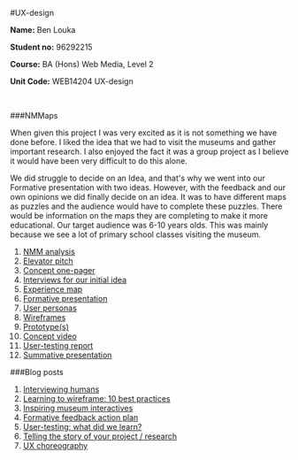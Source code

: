 #UX-design


**Name:** Ben Louka

**Student no:** 96292215

**Course:** BA (Hons) Web Media, Level 2

**Unit Code:** WEB14204 UX-design

 <br /> 

###NMMaps

When given this project I was very excited as it is not something we have done before. I liked the idea that we had to visit the museums and gather important research. I also enjoyed the fact it was a group project as I believe it would have been very difficult to do this alone. 

We did struggle to decide on an Idea, and that's why we went into our Formative presentation with two ideas. However, with the feedback and our own opinions we did finally decide on an idea. It was to have different maps as puzzles and the audience would have to complete these puzzles. There would be information on the maps they are completing to make it more educational. Our target audience was 6-10 years olds. This was mainly because we see a lot of primary school classes visiting the museum. 

1. [NMM analysis](https://docs.google.com/document/d/1J9YJs6i4bgfNIQ7o0DubOotG_6KbRPKdV6_Ek33XW08/edit?usp=sharing) 
2. [Elevator pitch](https://docs.google.com/document/d/1_u5GVXzwTBknlaqC_nLTrdikdeIakfn1o-AVP_h_wAA/edit?usp=sharing)
3. [Concept one-pager](https://drive.google.com/file/d/0B-WTmhlciDwIY0VUT085SEcyaTA/view?usp=sharing)
4. [Interviews for our initial idea](https://docs.google.com/document/d/1BwAkth7v7cD8JT8f5kNfALh0aX_BTQYvBje5IwFuJ9Q/edit?usp=sharing)
4. [Experience map](https://drive.google.com/file/d/0B3GR6CwtALpAVy1WR0s1Z28zdk0/view?usp=sharing)
5. [Formative presentation](https://docs.google.com/presentation/d/14Cnwa9_yDGFmJ-KsdvfyRGYP58Og2Be5uH1RFOlEn7Y/edit?usp=sharing)
6. [User personas](https://drive.google.com/drive/folders/0B3GR6CwtALpAVTViWFpqV0Rva3M?usp=sharing)
7. [Wireframes](https://drive.google.com/drive/folders/0B3GR6CwtALpAdW84UHhSOENlcW8?usp=sharing)
8. [Prototype(s)](https://invis.io/8SAJ4FMT2)
9. [Concept video](https://drive.google.com/file/d/0B-WTmhlciDwIR3JVUlZRdkRiODQ/view?usp=sharing)
10. [User-testing report](https://docs.google.com/document/d/17bAR7nKokt9QyJRFxJVJKeoaqPsl0Us1_F8XE1pDvfM/edit?usp=sharing)
11. [Summative presentation](https://docs.google.com/presentation/d/1pWZlhiTEBtOwUI78WtLrxBPu8gMuYeFyPYJeSGViZKo/edit?usp=sharing)


###Blog posts

1. [Interviewing humans](https://medium.com/@blouka/interviewing-humans-41ed31ddbcf5#.v1yjua1c3)
2. [Learning to wireframe: 10 best practices](https://medium.com/@blouka/learning-to-wireframe-10-best-practices-7b8f00843319#.vreqkn9ma)
3. [Inspiring museum interactives](https://medium.com/@blouka/pick-your-favourite-digital-museum-experience-from-amys-presentation-last-week-and-blog-about-it-71a9b7b8f984#.iofipjd4n)
4. [Formative feedback action plan](https://medium.com/@blouka/formative-presentation-feedback-a703f7249252#.iclvri5dz)
5. [User-testing: what did we learn?](https://medium.com/@blouka/user-testing-fc8aac0eb7e4#.n9kmyuhuu)
6. [Telling the story of your project / research](https://medium.com/@blouka/in-preparation-for-the-summative-presentation-and-for-your-future-career-read-how-to-use-8f421d854aff#.mr58dt3er)
7. [UX choreography](https://medium.com/@blouka/ux-choreography-677b83141499#.8fc1kb908)